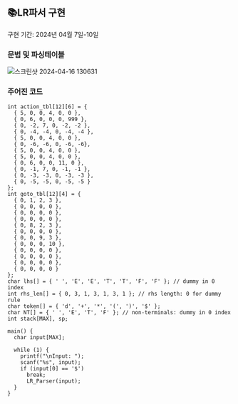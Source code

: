 ## 📚LR파서 구현
구현 기간: 2024년 04월 7일-10일

### 문법 및 파싱테이블
![스크린샷 2024-04-16 130631](https://github.com/kminnyes/TIL/assets/129060022/8660a228-e6c1-429d-b151-3a82e79635dd)


### 주어진 코드
```#define MAX 100
int action_tbl[12][6] = {
  { 5, 0, 0, 4, 0, 0 },
  { 0, 6, 0, 0, 0, 999 },
  { 0, -2, 7, 0, -2, -2 },
  { 0, -4, -4, 0, -4, -4 },
  { 5, 0, 0, 4, 0, 0 },
  { 0, -6, -6, 0, -6, -6},
  { 5, 0, 0, 4, 0, 0 },
  { 5, 0, 0, 4, 0, 0 },
  { 0, 6, 0, 0, 11, 0 },
  { 0, -1, 7, 0, -1, -1 },
  { 0, -3, -3, 0, -3, -3 },
  { 0, -5, -5, 0, -5, -5 } 
};
int goto_tbl[12][4] = {
  { 0, 1, 2, 3 },
  { 0, 0, 0, 0 },
  { 0, 0, 0, 0 },
  { 0, 0, 0, 0 },
  { 0, 8, 2, 3 },
  { 0, 0, 0, 0 },
  { 0, 0, 9, 3 },
  { 0, 0, 0, 10 },
  { 0, 0, 0, 0 },
  { 0, 0, 0, 0 },
  { 0, 0, 0, 0 },
  { 0, 0, 0, 0 }
};
char lhs[] = { ' ', 'E', 'E', 'T', 'T', 'F', 'F' }; // dummy in 0 index
int rhs_len[] = { 0, 3, 1, 3, 1, 3, 1 }; // rhs length: 0 for dummy rule
char token[] = { 'd', '+', '*', '(', ')', '$' };
char NT[] = { ' ', 'E', 'T', 'F' }; // non-terminals: dummy in 0 index
int stack[MAX], sp;

main() {
  char input[MAX];

  while (1) {
    printf("\nInput: ");
    scanf("%s", input);
    if (input[0] == '$')
      break;
      LR_Parser(input);
  }
}
```
